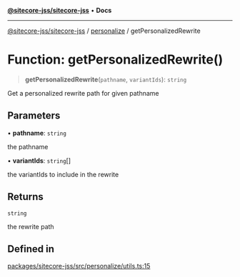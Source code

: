 [**@sitecore-jss/sitecore-jss**](../../README.md) • **Docs**

***

[@sitecore-jss/sitecore-jss](../../README.md) / [personalize](../README.md) / getPersonalizedRewrite

# Function: getPersonalizedRewrite()

> **getPersonalizedRewrite**(`pathname`, `variantIds`): `string`

Get a personalized rewrite path for given pathname

## Parameters

• **pathname**: `string`

the pathname

• **variantIds**: `string`[]

the variantIds to include in the rewrite

## Returns

`string`

the rewrite path

## Defined in

[packages/sitecore-jss/src/personalize/utils.ts:15](https://github.com/Sitecore/jss/blob/b5a46b615f5ff23027c5e9a755573e12c4212373/packages/sitecore-jss/src/personalize/utils.ts#L15)
